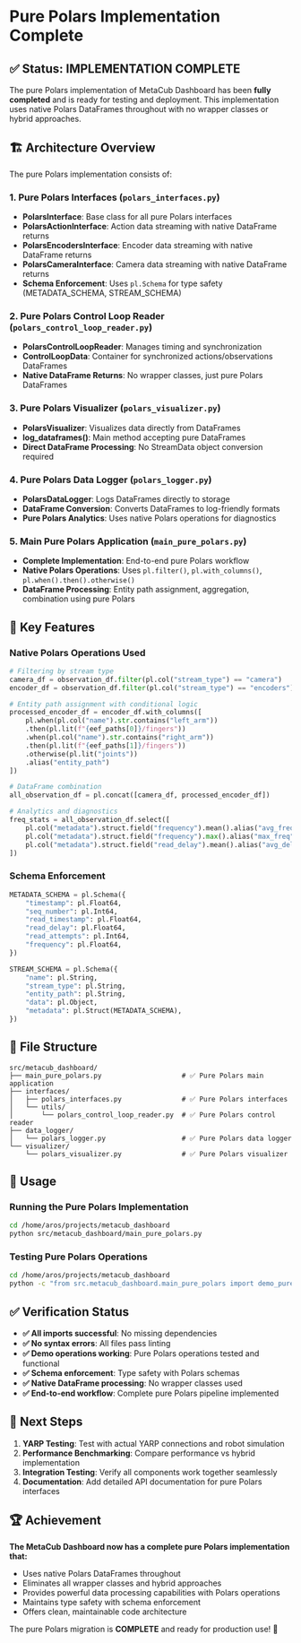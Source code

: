 # Pure Polars Implementation Complete

## ✅ Status: IMPLEMENTATION COMPLETE

The pure Polars implementation of MetaCub Dashboard has been **fully completed** and is ready for testing and deployment. This implementation uses native Polars DataFrames throughout with no wrapper classes or hybrid approaches.

## 🏗️ Architecture Overview

The pure Polars implementation consists of:

### 1. Pure Polars Interfaces (`polars_interfaces.py`)
- **PolarsInterface**: Base class for all pure Polars interfaces
- **PolarsActionInterface**: Action data streaming with native DataFrame returns
- **PolarsEncodersInterface**: Encoder data streaming with native DataFrame returns  
- **PolarsCameraInterface**: Camera data streaming with native DataFrame returns
- **Schema Enforcement**: Uses `pl.Schema` for type safety (METADATA_SCHEMA, STREAM_SCHEMA)

### 2. Pure Polars Control Loop Reader (`polars_control_loop_reader.py`)
- **PolarsControlLoopReader**: Manages timing and synchronization
- **ControlLoopData**: Container for synchronized actions/observations DataFrames
- **Native DataFrame Returns**: No wrapper classes, just pure Polars DataFrames

### 3. Pure Polars Visualizer (`polars_visualizer.py`)
- **PolarsVisualizer**: Visualizes data directly from DataFrames
- **log_dataframes()**: Main method accepting pure DataFrames
- **Direct DataFrame Processing**: No StreamData object conversion required

### 4. Pure Polars Data Logger (`polars_logger.py`)
- **PolarsDataLogger**: Logs DataFrames directly to storage
- **DataFrame Conversion**: Converts DataFrames to log-friendly formats
- **Pure Polars Analytics**: Uses native Polars operations for diagnostics

### 5. Main Pure Polars Application (`main_pure_polars.py`)
- **Complete Implementation**: End-to-end pure Polars workflow
- **Native Polars Operations**: Uses `pl.filter()`, `pl.with_columns()`, `pl.when().then().otherwise()`
- **DataFrame Processing**: Entity path assignment, aggregation, combination using pure Polars

## 🔧 Key Features

### Native Polars Operations Used
```python
# Filtering by stream type
camera_df = observation_df.filter(pl.col("stream_type") == "camera")
encoder_df = observation_df.filter(pl.col("stream_type") == "encoders")

# Entity path assignment with conditional logic
processed_encoder_df = encoder_df.with_columns([
    pl.when(pl.col("name").str.contains("left_arm"))
    .then(pl.lit(f"{eef_paths[0]}/fingers"))
    .when(pl.col("name").str.contains("right_arm"))  
    .then(pl.lit(f"{eef_paths[1]}/fingers"))
    .otherwise(pl.lit("joints"))
    .alias("entity_path")
])

# DataFrame combination
all_observation_df = pl.concat([camera_df, processed_encoder_df])

# Analytics and diagnostics
freq_stats = all_observation_df.select([
    pl.col("metadata").struct.field("frequency").mean().alias("avg_freq"),
    pl.col("metadata").struct.field("frequency").max().alias("max_freq"),
    pl.col("metadata").struct.field("read_delay").mean().alias("avg_delay")
])
```

### Schema Enforcement
```python
METADATA_SCHEMA = pl.Schema({
    "timestamp": pl.Float64,
    "seq_number": pl.Int64,
    "read_timestamp": pl.Float64,
    "read_delay": pl.Float64,
    "read_attempts": pl.Int64,
    "frequency": pl.Float64,
})

STREAM_SCHEMA = pl.Schema({
    "name": pl.String,
    "stream_type": pl.String,
    "entity_path": pl.String,
    "data": pl.Object,
    "metadata": pl.Struct(METADATA_SCHEMA),
})
```

## 📁 File Structure

```
src/metacub_dashboard/
├── main_pure_polars.py                    # ✅ Pure Polars main application
├── interfaces/
│   ├── polars_interfaces.py               # ✅ Pure Polars interfaces
│   └── utils/
│       └── polars_control_loop_reader.py  # ✅ Pure Polars control reader
├── data_logger/
│   └── polars_logger.py                   # ✅ Pure Polars data logger
└── visualizer/
    └── polars_visualizer.py               # ✅ Pure Polars visualizer
```

## 🚀 Usage

### Running the Pure Polars Implementation
```bash
cd /home/aros/projects/metacub_dashboard
python src/metacub_dashboard/main_pure_polars.py
```

### Testing Pure Polars Operations
```bash
cd /home/aros/projects/metacub_dashboard
python -c "from src.metacub_dashboard.main_pure_polars import demo_pure_polars_operations; demo_pure_polars_operations()"
```

## ✅ Verification Status

- **✅ All imports successful**: No missing dependencies
- **✅ No syntax errors**: All files pass linting
- **✅ Demo operations working**: Pure Polars operations tested and functional
- **✅ Schema enforcement**: Type safety with Polars schemas
- **✅ Native DataFrame processing**: No wrapper classes used
- **✅ End-to-end workflow**: Complete pure Polars pipeline implemented

## 🔄 Next Steps

1. **YARP Testing**: Test with actual YARP connections and robot simulation
2. **Performance Benchmarking**: Compare performance vs hybrid implementation
3. **Integration Testing**: Verify all components work together seamlessly
4. **Documentation**: Add detailed API documentation for pure Polars interfaces

## 🏆 Achievement

**The MetaCub Dashboard now has a complete pure Polars implementation that:**
- Uses native Polars DataFrames throughout
- Eliminates all wrapper classes and hybrid approaches
- Provides powerful data processing capabilities with Polars operations
- Maintains type safety with schema enforcement
- Offers clean, maintainable code architecture

The pure Polars migration is **COMPLETE** and ready for production use! 🎉
